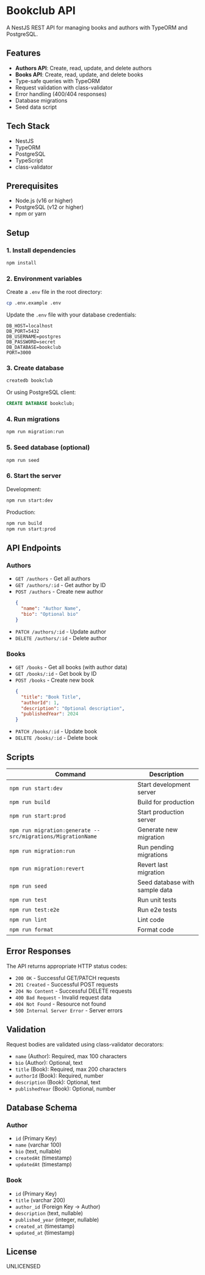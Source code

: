 # Bookclub API

A NestJS REST API for managing books and authors with TypeORM and PostgreSQL.

## Features

- **Authors API**: Create, read, update, and delete authors
- **Books API**: Create, read, update, and delete books
- Type-safe queries with TypeORM
- Request validation with class-validator
- Error handling (400/404 responses)
- Database migrations
- Seed data script

## Tech Stack

- NestJS
- TypeORM
- PostgreSQL
- TypeScript
- class-validator

## Prerequisites

- Node.js (v16 or higher)
- PostgreSQL (v12 or higher)
- npm or yarn

## Setup

### 1. Install dependencies

```bash
npm install
```

### 2. Environment variables

Create a `.env` file in the root directory:

```bash
cp .env.example .env
```

Update the `.env` file with your database credentials:

```env
DB_HOST=localhost
DB_PORT=5432
DB_USERNAME=postgres
DB_PASSWORD=secret
DB_DATABASE=bookclub
PORT=3000
```

### 3. Create database

```bash
createdb bookclub
```

Or using PostgreSQL client:

```sql
CREATE DATABASE bookclub;
```

### 4. Run migrations

```bash
npm run migration:run
```

### 5. Seed database (optional)

```bash
npm run seed
```

### 6. Start the server

Development:
```bash
npm run start:dev
```

Production:
```bash
npm run build
npm run start:prod
```

## API Endpoints

### Authors

- `GET /authors` - Get all authors
- `GET /authors/:id` - Get author by ID
- `POST /authors` - Create new author
  ```json
  {
    "name": "Author Name",
    "bio": "Optional bio"
  }
  ```
- `PATCH /authors/:id` - Update author
- `DELETE /authors/:id` - Delete author

### Books

- `GET /books` - Get all books (with author data)
- `GET /books/:id` - Get book by ID
- `POST /books` - Create new book
  ```json
  {
    "title": "Book Title",
    "authorId": 1,
    "description": "Optional description",
    "publishedYear": 2024
  }
  ```
- `PATCH /books/:id` - Update book
- `DELETE /books/:id` - Delete book

## Scripts

| Command | Description |
|---------|-------------|
| `npm run start:dev` | Start development server |
| `npm run build` | Build for production |
| `npm run start:prod` | Start production server |
| `npm run migration:generate -- src/migrations/MigrationName` | Generate new migration |
| `npm run migration:run` | Run pending migrations |
| `npm run migration:revert` | Revert last migration |
| `npm run seed` | Seed database with sample data |
| `npm run test` | Run unit tests |
| `npm run test:e2e` | Run e2e tests |
| `npm run lint` | Lint code |
| `npm run format` | Format code |

## Error Responses

The API returns appropriate HTTP status codes:

- `200 OK` - Successful GET/PATCH requests
- `201 Created` - Successful POST requests
- `204 No Content` - Successful DELETE requests
- `400 Bad Request` - Invalid request data
- `404 Not Found` - Resource not found
- `500 Internal Server Error` - Server errors

## Validation

Request bodies are validated using class-validator decorators:

- `name` (Author): Required, max 100 characters
- `bio` (Author): Optional, text
- `title` (Book): Required, max 200 characters
- `authorId` (Book): Required, number
- `description` (Book): Optional, text
- `publishedYear` (Book): Optional, number

## Database Schema

### Author
- `id` (Primary Key)
- `name` (varchar 100)
- `bio` (text, nullable)
- `createdAt` (timestamp)
- `updatedAt` (timestamp)

### Book
- `id` (Primary Key)
- `title` (varchar 200)
- `author_id` (Foreign Key → Author)
- `description` (text, nullable)
- `published_year` (integer, nullable)
- `created_at` (timestamp)
- `updated_at` (timestamp)

## License

UNLICENSED
